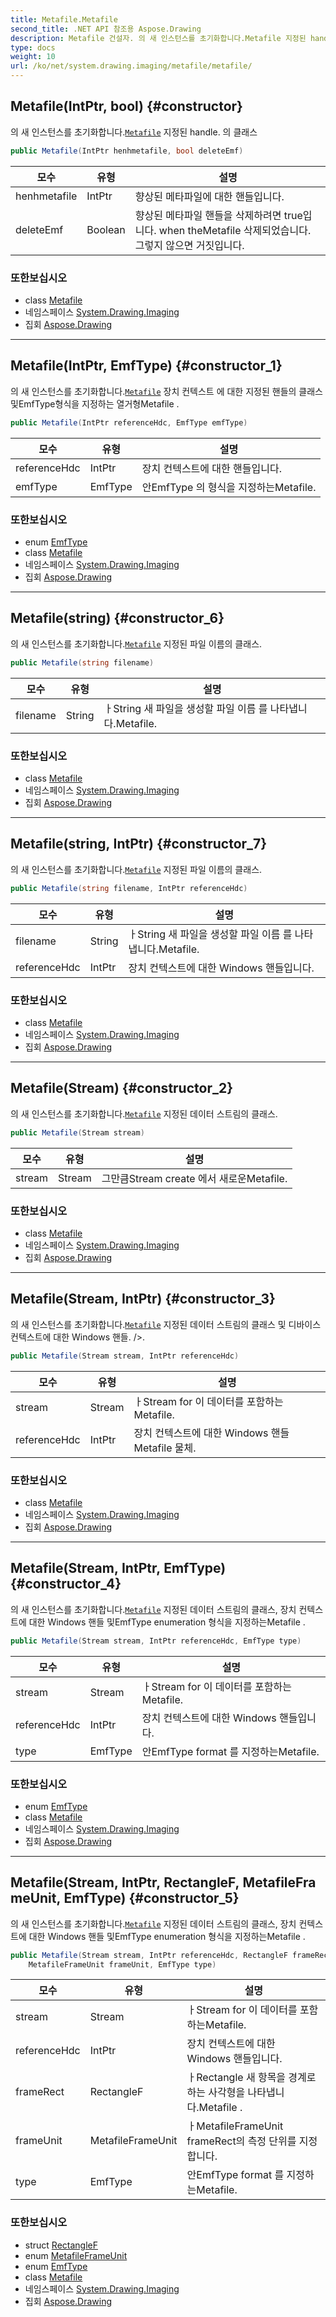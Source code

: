 ```yaml
---
title: Metafile.Metafile
second_title: .NET API 참조용 Aspose.Drawing
description: Metafile 건설자. 의 새 인스턴스를 초기화합니다.Metafile 지정된 handle. 의 클래스
type: docs
weight: 10
url: /ko/net/system.drawing.imaging/metafile/metafile/
---
```

## Metafile(IntPtr, bool) {#constructor}

의 새 인스턴스를 초기화합니다.[`Metafile`](../) 지정된 handle. 의 클래스

```csharp
public Metafile(IntPtr henhmetafile, bool deleteEmf)
```

| 모수 | 유형 | 설명 |
| --- | --- | --- |
| henhmetafile | IntPtr | 향상된 메타파일에 대한 핸들입니다. |
| deleteEmf | Boolean | 향상된 메타파일 핸들을 삭제하려면 true입니다. when theMetafile 삭제되었습니다. 그렇지 않으면 거짓입니다. |

### 또한보십시오

* class [Metafile](../)
* 네임스페이스 [System.Drawing.Imaging](../../metafile/)
* 집회 [Aspose.Drawing](../../../)

---

## Metafile(IntPtr, EmfType) {#constructor_1}

의 새 인스턴스를 초기화합니다.[`Metafile`](../) 장치 컨텍스트 에 대한 지정된 핸들의 클래스 및EmfType형식을 지정하는 열거형Metafile .

```csharp
public Metafile(IntPtr referenceHdc, EmfType emfType)
```

| 모수 | 유형 | 설명 |
| --- | --- | --- |
| referenceHdc | IntPtr | 장치 컨텍스트에 대한 핸들입니다. |
| emfType | EmfType | 안EmfType 의 형식을 지정하는Metafile. |

### 또한보십시오

* enum [EmfType](../../emftype/)
* class [Metafile](../)
* 네임스페이스 [System.Drawing.Imaging](../../metafile/)
* 집회 [Aspose.Drawing](../../../)

---

## Metafile(string) {#constructor_6}

의 새 인스턴스를 초기화합니다.[`Metafile`](../) 지정된 파일 이름의 클래스.

```csharp
public Metafile(string filename)
```

| 모수 | 유형 | 설명 |
| --- | --- | --- |
| filename | String | ㅏString 새 파일을 생성할 파일 이름 를 나타냅니다.Metafile. |

### 또한보십시오

* class [Metafile](../)
* 네임스페이스 [System.Drawing.Imaging](../../metafile/)
* 집회 [Aspose.Drawing](../../../)

---

## Metafile(string, IntPtr) {#constructor_7}

의 새 인스턴스를 초기화합니다.[`Metafile`](../) 지정된 파일 이름의 클래스.

```csharp
public Metafile(string filename, IntPtr referenceHdc)
```

| 모수 | 유형 | 설명 |
| --- | --- | --- |
| filename | String | ㅏString 새 파일을 생성할 파일 이름 를 나타냅니다.Metafile. |
| referenceHdc | IntPtr | 장치 컨텍스트에 대한 Windows 핸들입니다. |

### 또한보십시오

* class [Metafile](../)
* 네임스페이스 [System.Drawing.Imaging](../../metafile/)
* 집회 [Aspose.Drawing](../../../)

---

## Metafile(Stream) {#constructor_2}

의 새 인스턴스를 초기화합니다.[`Metafile`](../) 지정된 데이터 스트림의 클래스.

```csharp
public Metafile(Stream stream)
```

| 모수 | 유형 | 설명 |
| --- | --- | --- |
| stream | Stream | 그만큼Stream create 에서 새로운Metafile. |

### 또한보십시오

* class [Metafile](../)
* 네임스페이스 [System.Drawing.Imaging](../../metafile/)
* 집회 [Aspose.Drawing](../../../)

---

## Metafile(Stream, IntPtr) {#constructor_3}

의 새 인스턴스를 초기화합니다.[`Metafile`](../) 지정된 데이터 스트림의 클래스 및 디바이스 컨텍스트에 대한 Windows 핸들. /&gt;.

```csharp
public Metafile(Stream stream, IntPtr referenceHdc)
```

| 모수 | 유형 | 설명 |
| --- | --- | --- |
| stream | Stream | ㅏStream for 이 데이터를 포함하는Metafile. |
| referenceHdc | IntPtr | 장치 컨텍스트에 대한 Windows 핸들Metafile 물체. |

### 또한보십시오

* class [Metafile](../)
* 네임스페이스 [System.Drawing.Imaging](../../metafile/)
* 집회 [Aspose.Drawing](../../../)

---

## Metafile(Stream, IntPtr, EmfType) {#constructor_4}

의 새 인스턴스를 초기화합니다.[`Metafile`](../) 지정된 데이터 스트림의 클래스, 장치 컨텍스트에 대한 Windows 핸들 및EmfType enumeration 형식을 지정하는Metafile .

```csharp
public Metafile(Stream stream, IntPtr referenceHdc, EmfType type)
```

| 모수 | 유형 | 설명 |
| --- | --- | --- |
| stream | Stream | ㅏStream for 이 데이터를 포함하는Metafile. |
| referenceHdc | IntPtr | 장치 컨텍스트에 대한 Windows 핸들입니다. |
| type | EmfType | 안EmfType format 를 지정하는Metafile. |

### 또한보십시오

* enum [EmfType](../../emftype/)
* class [Metafile](../)
* 네임스페이스 [System.Drawing.Imaging](../../metafile/)
* 집회 [Aspose.Drawing](../../../)

---

## Metafile(Stream, IntPtr, RectangleF, MetafileFrameUnit, EmfType) {#constructor_5}

의 새 인스턴스를 초기화합니다.[`Metafile`](../) 지정된 데이터 스트림의 클래스, 장치 컨텍스트에 대한 Windows 핸들 및EmfType enumeration 형식을 지정하는Metafile .

```csharp
public Metafile(Stream stream, IntPtr referenceHdc, RectangleF frameRect, 
    MetafileFrameUnit frameUnit, EmfType type)
```

| 모수 | 유형 | 설명 |
| --- | --- | --- |
| stream | Stream | ㅏStream for 이 데이터를 포함하는Metafile. |
| referenceHdc | IntPtr | 장치 컨텍스트에 대한 Windows 핸들입니다. |
| frameRect | RectangleF | ㅏRectangle 새 항목을 경계로 하는 사각형을 나타냅니다.Metafile . |
| frameUnit | MetafileFrameUnit | ㅏMetafileFrameUnit frameRect의 측정 단위를 지정합니다. |
| type | EmfType | 안EmfType format 를 지정하는Metafile. |

### 또한보십시오

* struct [RectangleF](../../../system.drawing/rectanglef/)
* enum [MetafileFrameUnit](../../metafileframeunit/)
* enum [EmfType](../../emftype/)
* class [Metafile](../)
* 네임스페이스 [System.Drawing.Imaging](../../metafile/)
* 집회 [Aspose.Drawing](../../../)


